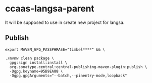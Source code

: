 # ccaas-langsa-parent
It will be supposed to use in create new project for langsa.

## Publish
```shell
export MAVEN_GPG_PASSPHRASE="timbel****" && \

./mvnw clean package \
  gpg:sign install:install \
  org.sonatype.central:central-publishing-maven-plugin:publish \
  -Dgpg.keyname=95B9EA88 \
  -Dgpg.gpgArguments="--batch,--pinentry-mode,loopback"
```
